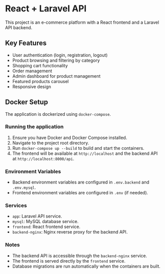 # React + Laravel API

This project is an e-commerce platform with a React frontend and a Laravel API backend.

## Key Features

-   User authentication (login, registration, logout)
-   Product browsing and filtering by category
-   Shopping cart functionality
-   Order management
-   Admin dashboard for product management
-   Featured products carousel
-   Responsive design

## Docker Setup

The application is dockerized using `docker-compose`.

### Running the application

1.  Ensure you have Docker and Docker Compose installed.
2.  Navigate to the project root directory.
3.  Run `docker-compose up --build` to build and start the containers.
4.  The frontend will be available at `http://localhost` and the backend API at `http://localhost:8000/api`.

### Environment Variables

-   Backend environment variables are configured in `.env.backend` and `.env.mysql`.
-   Frontend environment variables are configured in `.env` (if needed).

### Services

-   `app`: Laravel API service.
-   `mysql`: MySQL database service.
-   `frontend`: React frontend service.
-   `backend-nginx`: Nginx reverse proxy for the backend API.

### Notes

-   The backend API is accessible through the `backend-nginx` service.
-   The frontend is served directly by the `frontend` service.
-   Database migrations are run automatically when the containers are built.
